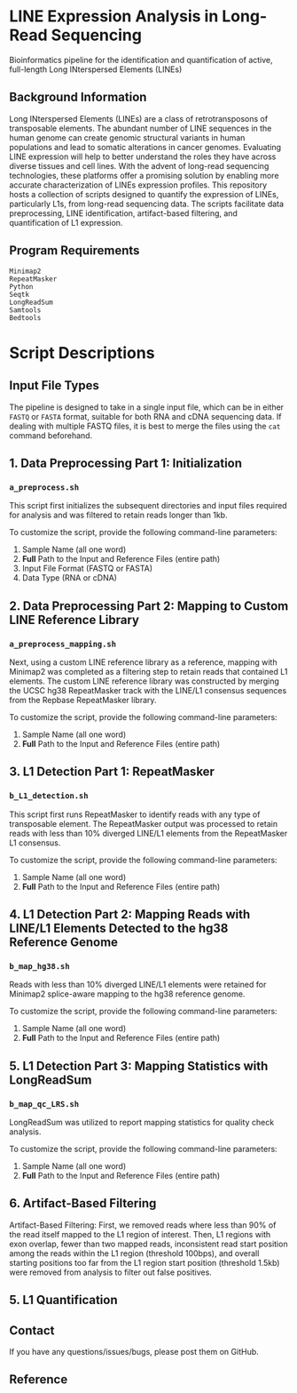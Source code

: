 # LINE Expression Analysis in Long-Read Sequencing 
Bioinformatics pipeline for the identification and quantification of active, full-length Long INterspersed Elements (LINEs)

## Background Information

Long INterspersed Elements (LINEs) are a class of retrotransposons of transposable elements. The abundant number of LINE sequences in the human genome can create genomic structural variants in human populations and lead to somatic alterations in cancer genomes. Evaluating LINE expression will help to better understand the roles they have across diverse tissues and cell lines. With the advent of long-read sequencing technologies, these platforms offer a promising solution by enabling more accurate characterization of LINEs expression profiles. This repository hosts a collection of scripts designed to quantify the expression of LINEs, particularly L1s, from long-read sequencing data. The scripts facilitate data preprocessing, LINE identification, artifact-based filtering, and quantification of L1 expression. 


## Program Requirements
```
Minimap2
RepeatMasker
Python
Seqtk
LongReadSum
Samtools
Bedtools
```

# Script Descriptions 

## Input File Types
The pipeline is designed to take in a single input file, which can be in either `FASTQ` or `FASTA` format, suitable for both RNA and cDNA sequencing data. If dealing with multiple FASTQ files, it is best to merge the files using the `cat` command beforehand.


## 1. Data Preprocessing  Part 1: Initialization 

### `a_preprocess.sh`

This script first initializes the subsequent directories and input files required for analysis and was filtered to retain reads longer than 1kb. 

To customize the script, provide the following command-line parameters:
1. Sample Name  (all one word)
2. **Full** Path to the Input  and Reference Files (entire path)
3. Input File Format (FASTQ or FASTA)
4. Data Type (RNA or cDNA)


## 2. Data Preprocessing Part 2: Mapping to Custom LINE Reference Library 

### `a_preprocess_mapping.sh`

Next, using a custom LINE reference library as a reference, mapping with Minimap2 was completed as a filtering step to retain reads that contained L1 elements. The custom LINE reference library was constructed by merging the UCSC hg38 RepeatMasker track with the LINE/L1 consensus sequences from the Repbase RepeatMasker library. 

To customize the script, provide the following command-line parameters:
1. Sample Name  (all one word)
2. **Full** Path to the Input and Reference Files (entire path)


## 3. L1 Detection Part 1: RepeatMasker

### `b_L1_detection.sh` 

This script first runs RepeatMasker to identify reads with any type of transposable element. The RepeatMasker output was processed to retain reads with less than 10% diverged LINE/L1 elements from the RepeatMasker L1 consensus. 

To customize the script, provide the following command-line parameters:
1. Sample Name  (all one word)
2. **Full** Path to the Input and Reference Files (entire path)


## 4. L1 Detection Part 2: Mapping Reads with LINE/L1 Elements Detected to the hg38 Reference Genome 

### `b_map_hg38.sh` 

Reads with less than 10% diverged LINE/L1 elements were retained for Minimap2 splice-aware mapping to the hg38 reference genome. 

To customize the script, provide the following command-line parameters:
1. Sample Name  (all one word)
2. **Full** Path to the Input and Reference Files (entire path)


## 5. L1 Detection Part 3: Mapping Statistics with LongReadSum 

### `b_map_qc_LRS.sh` 

LongReadSum was utilized to report mapping statistics for quality check analysis. 

To customize the script, provide the following command-line parameters:
1. Sample Name  (all one word)
2. **Full** Path to the Input and Reference Files (entire path)


## 6. Artifact-Based Filtering
Artifact-Based Filtering: First, we removed reads where less than 90% of the read itself mapped to the L1 region of interest. Then, L1 regions with exon overlap, fewer than two mapped reads, inconsistent read start position among the reads within the L1 region (threshold 100bps), and overall starting positions too far from the L1 region start position (threshold 1.5kb) were removed from analysis to filter out false positives. 




## 5. L1 Quantification





## Contact
If you have any questions/issues/bugs, please post them on GitHub. 

## Reference
